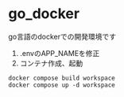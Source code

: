 # go_docker

go言語のdockerでの開発環境です

1. .envのAPP_NAMEを修正
1. コンテナ作成、起動
```
docker compose build workspace
docker compose up -d workspace
```
